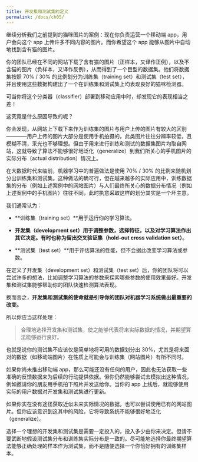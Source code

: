 ```yaml
---
title: 开发集和测试集的定义
permalink: /docs/ch05/
---
```


继续分析我们之前提到的猫咪图片的案例：现在你负责运营一个移动端 app，用户会向这个 app 上传许多不同内容的图片。而你希望这个 app 能够从图片中自动地找到含有猫的图片。

你的团队已经在不同的网站下载了含有猫的图片（正样本，又译作正例），以及不含猫的图片（负样本，又译作反例），从而得到了一个巨型的数据集。他们将数据集按照 70% / 30% 的比例划分为训练集（training set）和测试集（test set），并且使用这些数据构建出了一个在训练集和测试集上均表现良好的猫咪检测器。

可当你将这个分类器（classifier）部署到移动应用中时，却发现它的表现相当之差！

这究竟是什么原因导致的呢？

你会发现，从网站上下载下来作为训练集的图片与用户上传的图片有较大的区别————用户上传的图片大部分是使用手机拍摄的，此类图片往往分辨率较低，且模糊不清，采光也不够理想。但由于用来进行训练和测试的数据集图片均取自网站，这就导致了算法不能够很好地泛化（generalize）到我们所关心的手机图片的实际分布（actual distribution）情况上。

在大数据时代来临前，机器学习中的普遍做法是使用 70% / 30% 的比例来随机划分出训练集和测试集。这种做法的确可行，但在越来越多的实际应用中，训练数据集的分布（例如上述案例中的网站图片）与人们最终所关心的数据分布情况（例如上述案例中的手机图片）往往不同，此时执意采取这样的划分其实是一个坏主意。

我们通常认为：

- **训练集（training set）**用于运行你的学习算法。

- **开发集（development set）**用于调整参数，选择特征，以及对学习算法作出其它决定。有时也称为**留出交叉验证集（hold-out cross validation set）**。

- **测试集（test set）**用于评估算法的性能，但不会据此改变学习算法或参数。

在定义了开发集（development set）和测试集（test set）后，你的团队将可以尝试许多的想法，比如调整学习算法的参数来探索哪些参数的使用效果最好。开发集和测试集能够帮助你的团队快速检测算法表现。

换而言之，**开发集和测试集的使命就是引导你的团队对机器学习系统做出最重要的改变。**

所以你应当这样处理：

 > 合理地选择开发集和测试集，使之能够代表将来实际数据的情况，并期望算法能够运行良好。

也就是说你的测试集不应该仅是简单地将可用的数据划分出 30%，尤其是将来面对的数据（如移动端图片）在性质上可能会与训练集（网站图片）有所不同时。

如果你尚未推出移动端 app，那么可能还没有任何的用户，因此也无法获取一些准确的反馈数据来为后续的行动提供依据。但你仍然能够尝试去模拟出这种情况，例如邀请你的朋友用手机拍下照片并发送给你。当你的 app 上线后，就能够使用实际的用户数据对开发集和测试集进行更新。

如果你实在没有途径获取近似未来实际情况的数据，也可以尝试使用已有的网站图片。但你应该意识到这其中的风险，它将导致系统不能够很好地泛化（generalize）。

选择一个理想的开发集和测试集是需要一定投入的，投入多少由你来决定。但请不要武断地假设测试集分布和训练集实际分布是一致的。尽可能地选择你最终期望算法能够正确处理的样本作为测试集，而不是随便选择一个你恰好拥有的训练集样本。
